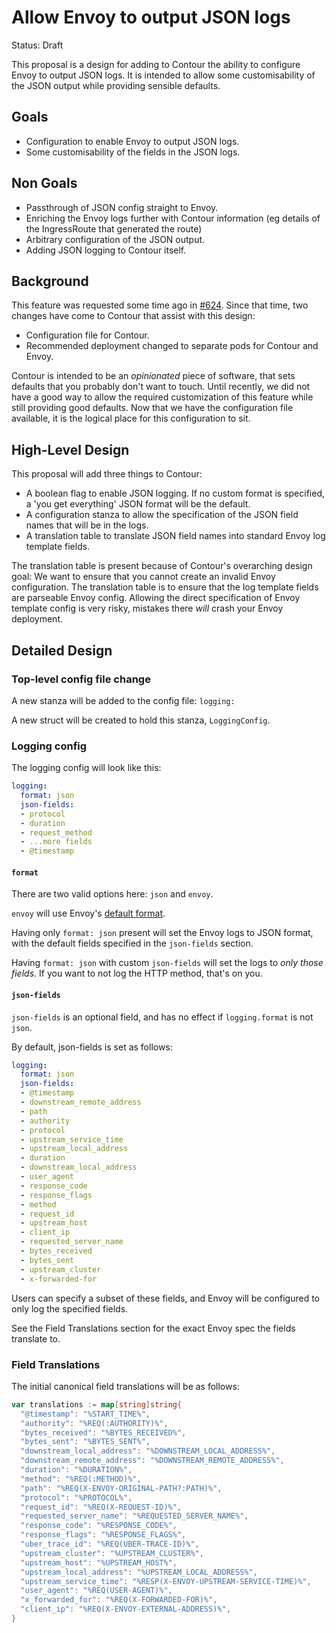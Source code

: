 # Allow Envoy to output JSON logs

Status: Draft

This proposal is a design for adding to Contour the ability to configure Envoy to output JSON logs.
It is intended to allow some customisability of the JSON output while providing sensible defaults.

## Goals

- Configuration to enable Envoy to output JSON logs.
- Some customisability of the fields in the JSON logs.

## Non Goals

- Passthrough of JSON config straight to Envoy.
- Enriching the Envoy logs further with Contour information (eg details of the IngressRoute that generated the route)
- Arbitrary configuration of the JSON output.
- Adding JSON logging to Contour itself.

## Background

This feature was requested some time ago in [#624](https://github.com/projectcontour/contour/issues/624).
Since that time, two changes have come to Contour that assist with this design:

- Configuration file for Contour.
- Recommended deployment changed to separate pods for Contour and Envoy.

Contour is intended to be an *opinionated* piece of software, that sets defaults that you probably don't want to touch.
Until recently, we did not have a good way to allow the required customization of this feature while still providing good defaults.
Now that we have the configuration file available, it is the logical place for this configuration to sit.

## High-Level Design

This proposal will add three things to Contour:

- A boolean flag to enable JSON logging. If no custom format is specified, a 'you get everything' JSON format will be the default.
- A configuration stanza to allow the specification of the JSON field names that will be in the logs.
- A translation table to translate JSON field names into standard Envoy log template fields.

The translation table is present because of Contour's overarching design goal:
We want to ensure that you cannot create an invalid Envoy configuration.
The translation table is to ensure that the log template fields are parseable Envoy config.
Allowing the direct specification of Envoy template config is very risky, mistakes there *will* crash your Envoy deployment.

## Detailed Design

### Top-level config file change

A new stanza will be added to the config file:
`logging:`

A new struct will be created to hold this stanza, `LoggingConfig`.

### Logging config

The logging config will look like this:

```yaml
logging:
  format: json
  json-fields:
  - protocol
  - duration
  - request_method
  - ...more fields
  - @timestamp
```

#### `format`

There are two valid options here: `json` and `envoy`.

`envoy`  will use Envoy's [default format](https://www.envoyproxy.io/docs/envoy/latest/configuration/access_log#default-format).

Having only `format: json` present will set the Envoy logs to JSON format, with the default fields specified in the `json-fields` section.

Having `format: json` with custom `json-fields` will set the logs to *only those fields*. If you want to not log the HTTP method, that's on you.

#### `json-fields`

`json-fields` is an optional field, and has no effect if `logging.format` is not `json`.

By default, json-fields is set as follows:

```yaml
logging:
  format: json
  json-fields:
  - @timestamp
  - downstream_remote_address
  - path
  - authority
  - protocol
  - upstream_service_time
  - upstream_local_address
  - duration
  - downstream_local_address
  - user_agent
  - response_code
  - response_flags
  - method
  - request_id
  - upstream_host
  - client_ip
  - requested_server_name
  - bytes_received
  - bytes_sent
  - upstream_cluster
  - x-forwarded-for
```

Users can specify a subset of these fields, and Envoy will be configured to only log the specified fields.

See the Field Translations section for the exact Envoy spec the fields translate to.

### Field Translations

The initial canonical field translations will be as follows:

```go
var translations := map[string]string{
  "@timestamp": "%START_TIME%",
  "authority": "%REQ(:AUTHORITY)%",
  "bytes_received": "%BYTES_RECEIVED%",
  "bytes_sent": "%BYTES_SENT%",
  "downstream_local_address": "%DOWNSTREAM_LOCAL_ADDRESS%",
  "downstream_remote_address": "%DOWNSTREAM_REMOTE_ADDRESS%",
  "duration": "%DURATION%",
  "method": "%REQ(:METHOD)%",
  "path": "%REQ(X-ENVOY-ORIGINAL-PATH?:PATH)%",
  "protocol": "%PROTOCOL%",
  "request_id": "%REQ(X-REQUEST-ID)%",
  "requested_server_name": "%REQUESTED_SERVER_NAME%",
  "response_code": "%RESPONSE_CODE%",
  "response_flags": "%RESPONSE_FLAGS%",
  "uber_trace_id": "%REQ(UBER-TRACE-ID)%",
  "upstream_cluster": "%UPSTREAM_CLUSTER%",
  "upstream_host": "%UPSTREAM_HOST%",
  "upstream_local_address": "%UPSTREAM_LOCAL_ADDRESS%",
  "upstream_service_time": "%RESP(X-ENVOY-UPSTREAM-SERVICE-TIME)%",
  "user_agent": "%REQ(USER-AGENT)%",
  "x_forwarded_for": "%REQ(X-FORWARDED-FOR)%",
  "client_ip": "%REQ(X-ENVOY-EXTERNAL-ADDRESS)%",
}
```
